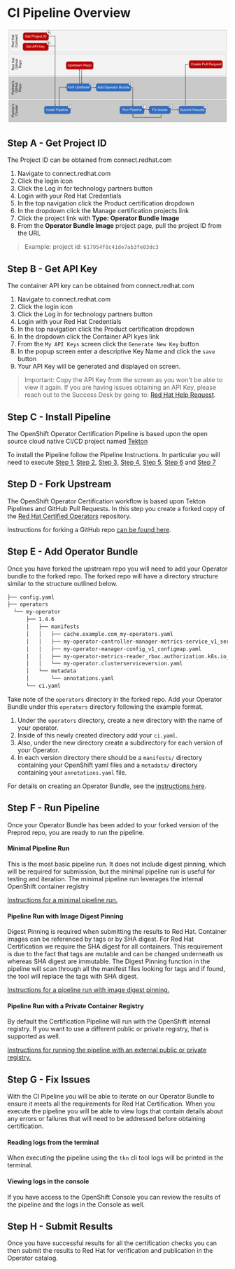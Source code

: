 # CI Pipeline Overview

![CI Cert Pipeline Flow](assets/ci-pipeline-overview.png)


## Step A - Get Project ID
The Project ID can be obtained from connect.redhat.com
1. Navigate to connect.redhat.com
2. Click the login icon
3. Click the Log in for technology partners button
4. Login with your Red Hat Credentials
5. In the top navigation click the Product certification dropdown
6. In the dropdown click the Manage certification projects link
7. Click the project link with **Type: Operator Bundle Image**
8. From the **Operator Bundle Image** project page, pull the project ID from the URL
> Example: project id: `617954f8c41de7ab3fe03dc3`

## Step B - Get API Key
The container API key can be obtained from connect.redhat.com
1. Navigate to connect.redhat.com
2. Click the login icon
3. Click the Log in for technology partners button
4. Login with your Red Hat Credentials
5. In the top navigation click the Product certification dropdown
6. In the dropdown click the Container API kyes link
7. From the `My API Keys` screen click the `Generate New Key` button
8. In the popup screen enter a descriptive Key Name and click the `save` button
9. Your API Key will be generated and displayed on screen. 
> Important: Copy the API Key from the screen as you won't be able to view it again. If you are having issues obtaining an API Key, please reach out to the Success Desk by going to: [Red Hat Help Request](https://connect.redhat.com/support/technology-partner/#/).

## Step C - Install Pipeline
The OpenShift Operator Certification Pipeline is based upon the open source cloud native CI/CD project named [Tekton](https://tekton.dev/)

To install the Pipeline follow the Pipeline Instructions. In particular you will need to execute [Step 1](ci-pipeline.md#step1), [Step 2](ci-pipeline.md#step2), [Step 3](ci-pipeline.md#step3), [Step 4](ci-pipeline.md#step4), [Step 5](ci-pipeline.md#step5), [Step 6](ci-pipeline.md#step6) and [Step 7](ci-pipeline.md#step7)

## Step D - Fork Upstream
The OpenShift Operator Certification workflow is based upon Tekton Pipelines and GitHub Pull Requests.  In this step you create a forked copy of the [Red Hat Certified Operators](https://github.com/redhat-openshift-ecosystem/certified-operators) repository. 

Instructions for forking a GitHub repo [can be found here](https://docs.github.com/en/get-started/quickstart/fork-a-repo). 

## Step E - Add Operator Bundle
Once you have forked the upstream repo you will need to add your Operator bundle to the forked repo. The forked repo will have a directory structure similar to the structure outlined below. 

```bash
├── config.yaml
├── operators
  └── my-operator
      ├── 1.4.6
      │   ├── manifests
      │   │   ├── cache.example.com_my-operators.yaml
      │   │   ├── my-operator-controller-manager-metrics-service_v1_service.yaml
      │   │   ├── my-operator-manager-config_v1_configmap.yaml
      │   │   ├── my-operator-metrics-reader_rbac.authorization.k8s.io_v1_clusterrole.yaml
      │   │   └── my-operator.clusterserviceversion.yaml
      │   └── metadata
      │       └── annotations.yaml
      └── ci.yaml
```
Take note of the `operators` directory in the forked repo. Add your Operator Bundle under this `operators` directory following the example format. 
1. Under the `operators` directory, create a new directory with the name of your operator.  
1. Inside of this newly created directory add your `ci.yaml`.  
1. Also, under the new directory create a subdirectory for each version of your Operator.  
1. In each version directory there should be a `manifests/` directory containing your OpenShift yaml files and a `metadata/` directory containing your `annotations.yaml` file.

For details on creating an Operator Bundle, see the [instructions here](https://sdk.operatorframework.io/docs/olm-integration/). 

## Step F - Run Pipeline
Once your Operator Bundle has been added to your forked version of the Preprod repo, you are ready to run the pipeline.

#### Minimal Pipeline Run
This is the most basic pipeline run. It does not include digest pinning, which will be required for submission, but the minimal pipeline run is useful for testing and iteration. The minimal pipeline run leverages the internal OpenShift container registry

[Instructions for a minimal pipeline run.](ci-pipeline.md#minimal-pipeline-run)

#### Pipeline Run with Image Digest Pinning
Digest Pinning is required when submitting the results to Red Hat. Container images can be referenced by tags or by SHA digest.  For Red Hat Certification we require the SHA digest for all containers. This requirement is due to the fact that tags are mutable and can be changed underneath us whereas SHA digest are immutable.  The Digest Pinning function in the pipeline will scan through all the manifest files looking for tags and if found, the tool will replace the tags with SHA digest.

[Instructions for a pipeline run with image digest pinning.](ci-pipeline.md#img-digest-pipeline-run)

#### Pipeline Run with a Private Container Registry
By default the Certification Pipeline will run with the OpenShift internal registry. If you want to use a different public or private registry, that is supported as well.

[Instructions for running the pipeline with an external public or private registry.](ci-pipeline.md#private-registry-pipeline-run)

## Step G - Fix Issues
With the CI Pipeline you will be able to iterate on our Operator Bundle to ensure it meets all the requirements for Red Hat Certification. When you execute the pipeline you will be able to view logs that contain details about any errors or failures that will need to be addressed before obtaining certification. 

#### Reading logs from the terminal
When executing the pipeline using the `tkn` cli tool logs will be printed in the terminal. 

#### Viewing logs in the console
If you have access to the OpenShift Console you can review the results of the pipeline and the logs in the Console as well. 

## Step H - Submit Results
Once you have successful results for all the certification checks you can then submit the results to Red Hat for verification and publication in the Operator catalog. 
